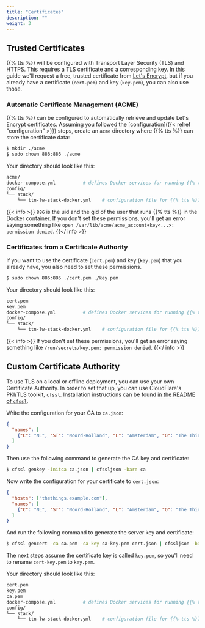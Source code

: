 ```yaml
---
title: "Certificates"
description: ""
weight: 3
---
```


## Trusted Certificates

{{% tts %}} will be configured with Transport Layer Security (TLS) and HTTPS. This requires a TLS certificate and a corresponding key. In this guide we'll request a free, trusted certificate from [Let's Encrypt](https://letsencrypt.org/getting-started/), but if you already have a certificate (`cert.pem`) and key (`key.pem`), you can also use those.

### Automatic Certificate Management (ACME)

{{% tts %}} can be configured to automatically retrieve and update Let's Encrypt certificates. Assuming you followed the [configuration]({{< relref "configuration" >}}) steps, create an `acme` directory where {{% tts %}} can store the certificate data:

```bash
$ mkdir ./acme
$ sudo chown 886:886 ./acme
```

Your directory should look like this:

```bash
acme/
docker-compose.yml          # defines Docker services for running {{% tts %}}
config/
└── stack/
    └── ttn-lw-stack-docker.yml    # configuration file for {{% tts %}}
```

{{< info >}} `886` is the uid and the gid of the user that runs {{% tts %}} in the Docker container. If you don't set these permissions, you'll get an error saying something like `open /var/lib/acme/acme_account+key<...>: permission denied`. {{</ info >}}

### Certificates from a Certificate Authority

If you want to use the certificate (`cert.pem`) and key (`key.pem`) that you already have, you also need to set these permissions.

```bash
$ sudo chown 886:886 ./cert.pem ./key.pem
```

Your directory should look like this:

```bash
cert.pem
key.pem
docker-compose.yml          # defines Docker services for running {{% tts %}}
config/
└── stack/
    └── ttn-lw-stack-docker.yml    # configuration file for {{% tts %}}
```

{{< info >}} If you don't set these permissions, you'll get an error saying something like `/run/secrets/key.pem: permission denied`. {{</ info >}}

## Custom Certificate Authority

To use TLS on a local or offline deployment, you can use your own Certificate Authority. In order to set that up, you can use CloudFlare's PKI/TLS toolkit, `cfssl`. Installation instructions can be found [in the README of `cfssl`](https://github.com/cloudflare/cfssl#installation).

Write the configuration for your CA to `ca.json`:

```json
{
  "names": [
    {"C": "NL", "ST": "Noord-Holland", "L": "Amsterdam", "O": "The Things Demo"}
  ]
}
```

Then use the following command to generate the CA key and certificate:

```bash
$ cfssl genkey -initca ca.json | cfssljson -bare ca
```

Now write the configuration for your certificate to `cert.json`:

```json
{
  "hosts": ["thethings.example.com"],
  "names": [
    {"C": "NL", "ST": "Noord-Holland", "L": "Amsterdam", "O": "The Things Demo"}
  ]
}
```

And run the following command to generate the server key and certificate:

```bash
$ cfssl gencert -ca ca.pem -ca-key ca-key.pem cert.json | cfssljson -bare cert
```

The next steps assume the certificate key is called `key.pem`, so you'll need to rename `cert-key.pem` to `key.pem`.

Your directory should look like this:

```bash
cert.pem
key.pem
ca.pem
docker-compose.yml          # defines Docker services for running {{% tts %}}
config/
└── stack/
    └── ttn-lw-stack-docker.yml    # configuration file for {{% tts %}}
```
